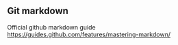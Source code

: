 ## Git markdown ##

Official github markdown guide https://guides.github.com/features/mastering-markdown/

